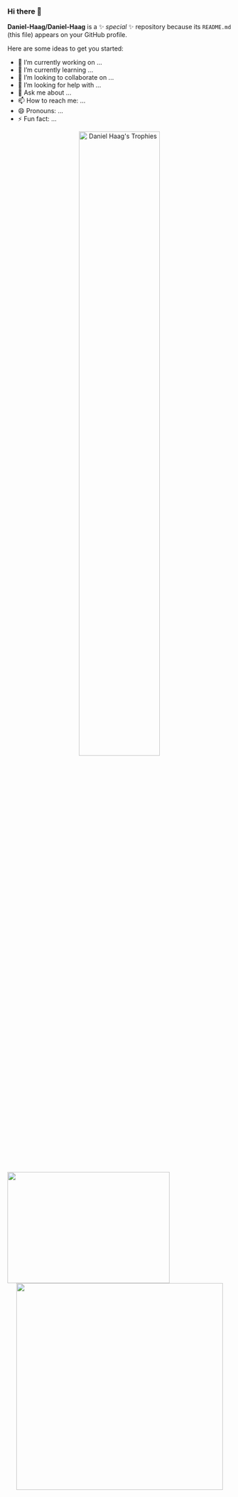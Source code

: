 ### Hi there 👋


**Daniel-Haag/Daniel-Haag** is a ✨ _special_ ✨ repository because its `README.md` (this file) appears on your GitHub profile.

Here are some ideas to get you started:

- 🔭 I’m currently working on ...
- 🌱 I’m currently learning ...
- 👯 I’m looking to collaborate on ...
- 🤔 I’m looking for help with ...
- 💬 Ask me about ...
- 📫 How to reach me: ...
- 😄 Pronouns: ...
- ⚡ Fun fact: ...

<p align="center">
        <img 
             src="https://github-profile-trophy.vercel.app/?username=Daniel-Haag&column=4&theme=gruvbox&margin-w=4&margin-h=4&no-frame=true" 
             width="60%"
             title="Daniel Haag's Trophies"
        />
  <img src="https://github-readme-stats.vercel.app/api/top-langs/?username=Daniel-Haag&langs_count=20&layout=compact&theme=gruvbox" align="left" width="365px" height="250" /> 
    <img src="https://github-readme-stats.vercel.app/api?username=Daniel-Haag&show_icons=true&theme=gruvbox" width="465px"

</p>
    
    

